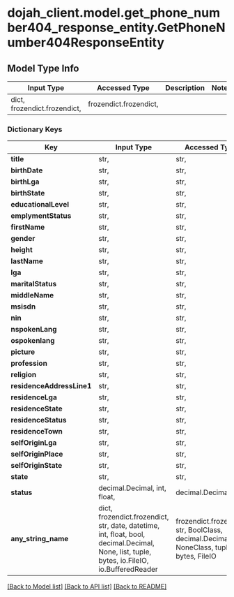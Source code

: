 # dojah_client.model.get_phone_number404_response_entity.GetPhoneNumber404ResponseEntity

## Model Type Info
Input Type | Accessed Type | Description | Notes
------------ | ------------- | ------------- | -------------
dict, frozendict.frozendict,  | frozendict.frozendict,  |  | 

### Dictionary Keys
Key | Input Type | Accessed Type | Description | Notes
------------ | ------------- | ------------- | ------------- | -------------
**title** | str,  | str,  |  | [optional] 
**birthDate** | str,  | str,  |  | [optional] 
**birthLga** | str,  | str,  |  | [optional] 
**birthState** | str,  | str,  |  | [optional] 
**educationalLevel** | str,  | str,  |  | [optional] 
**emplymentStatus** | str,  | str,  |  | [optional] 
**firstName** | str,  | str,  |  | [optional] 
**gender** | str,  | str,  |  | [optional] 
**height** | str,  | str,  |  | [optional] 
**lastName** | str,  | str,  |  | [optional] 
**lga** | str,  | str,  |  | [optional] 
**maritalStatus** | str,  | str,  |  | [optional] 
**middleName** | str,  | str,  |  | [optional] 
**msisdn** | str,  | str,  |  | [optional] 
**nin** | str,  | str,  |  | [optional] 
**nspokenLang** | str,  | str,  |  | [optional] 
**ospokenlang** | str,  | str,  |  | [optional] 
**picture** | str,  | str,  |  | [optional] 
**profession** | str,  | str,  |  | [optional] 
**religion** | str,  | str,  |  | [optional] 
**residenceAddressLine1** | str,  | str,  |  | [optional] 
**residenceLga** | str,  | str,  |  | [optional] 
**residenceState** | str,  | str,  |  | [optional] 
**residenceStatus** | str,  | str,  |  | [optional] 
**residenceTown** | str,  | str,  |  | [optional] 
**selfOriginLga** | str,  | str,  |  | [optional] 
**selfOriginPlace** | str,  | str,  |  | [optional] 
**selfOriginState** | str,  | str,  |  | [optional] 
**state** | str,  | str,  |  | [optional] 
**status** | decimal.Decimal, int, float,  | decimal.Decimal,  |  | [optional] 
**any_string_name** | dict, frozendict.frozendict, str, date, datetime, int, float, bool, decimal.Decimal, None, list, tuple, bytes, io.FileIO, io.BufferedReader | frozendict.frozendict, str, BoolClass, decimal.Decimal, NoneClass, tuple, bytes, FileIO | any string name can be used but the value must be the correct type | [optional]

[[Back to Model list]](../../README.md#documentation-for-models) [[Back to API list]](../../README.md#documentation-for-api-endpoints) [[Back to README]](../../README.md)


